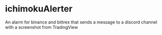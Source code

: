 # ichimokuAlerter
An alarm for binance and bittrex that sends a message to a discord channel with a screenshot from TradingView
